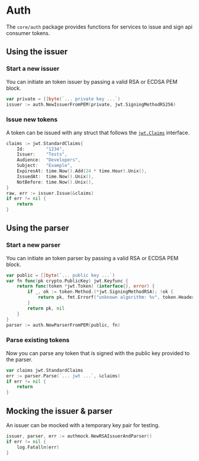 # Auth
The `core/auth` package provides functions for services to issue and sign api consumer tokens.

## Using the issuer

### Start a new issuer
You can initiate an token issuer by passing a valid RSA or ECDSA PEM block.

```go
var private = []byte(`... private key ...`)
issuer := auth.NewIssuerFromPEM(private, jwt.SigningMethodRS256)
```

### Issue new tokens
A token can be issued with any struct that follows the [`jwt.Claims`](https://github.com/dgrijalva/jwt-go/blob/master/claims.go#L11-L13) interface.

```go
claims := jwt.StandardClaims{
	Id:        "1234",
	Issuer:    "Tests",
	Audience:  "Developers",
	Subject:   "Example",
	ExpiresAt: time.Now().Add(24 * time.Hour).Unix(),
	IssuedAt:  time.Now().Unix(),
	NotBefore: time.Now().Unix(),
}
raw, err := issuer.Issue(&claims)
if err != nil {
	return
}
```

## Using the parser

### Start a new parser
You can initiate an token parser by passing a valid RSA or ECDSA PEM block.

```go
var public = []byte(`... public key ...`)
var fn func(pk crypto.PublicKey) jwt.Keyfunc {
	return func(token *jwt.Token) (interface{}, error) {
		if _, ok := token.Method.(*jwt.SigningMethodRSA); !ok {
			return pk, fmt.Errorf("unknown algorithm: %v", token.Header["alg"])
		}
		return pk, nil
	}
}
parser := auth.NewParserFromPEM(public, fn)
```

### Parse existing tokens
Now you can parse any token that is signed with the public key provided to the parser.

```go
var claims jwt.StandardClaims
err := parser.Parse(`... jwt ...`, &claims)
if err != nil {
	return
}
```

## Mocking the issuer & parser
An issuer can be mocked with a temporary key pair for testing.

```go
issuer, parser, err := authmock.NewRSAIssuerAndParser()
if err != nil {
	log.Fatalln(err)
}
```